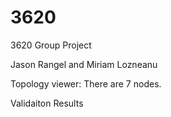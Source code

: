 # 3620
3620 Group Project

Jason Rangel and Miriam Lozneanu 

Topology viewer:
There are 7 nodes. 

Validaiton Results 
